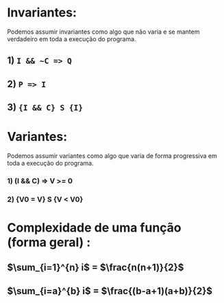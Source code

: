 # Invariantes:

Podemos assumir invariantes como algo que não varia e se mantem verdadeiro em toda a execução do programa.

## 1) `I && ~C => Q`

## 2) `P => I`

## 3) `{I && C} S {I}`

# Variantes:

Podemos assumir variantes como algo que varia de forma progressiva em toda a execução do programa.

### 1) (I && C) => V >= 0

### 2) {V0 = V} S {V < V0}





# Complexidade de uma função (forma geral) :

## $\sum_{i=1}^{n} i$ = $\frac{n(n+1)}{2}$

## $\sum_{i=a}^{b} i$ = $\frac{(b-a+1)(a+b)}{2}$
